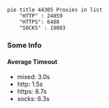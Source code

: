 
```mermaid
pie title 44305 Proxies in list
    "HTTP" : 24859
    "HTTPS": 6488
    "SOCKS" : 18083
```

### Some Info
#### Average Timeout

- mixed: 3.0s
- http: 1.5s
- https: 8.7s
- socks: 6.3s